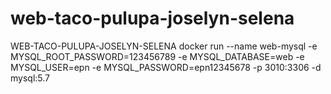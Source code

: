 # web-taco-pulupa-joselyn-selena
WEB-TACO-PULUPA-JOSELYN-SELENA
docker run --name web-mysql -e 
MYSQL_ROOT_PASSWORD=123456789 -e 
MYSQL_DATABASE=web -e MYSQL_USER=epn -e 
MYSQL_PASSWORD=epn12345678 -p 3010:3306 -d mysql:5.7 
